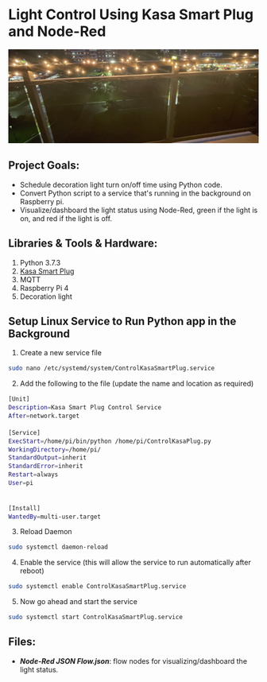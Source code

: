 # Light Control Using Kasa Smart Plug and Node-Red

![alt text](https://github.com/withabubaker/Light-Control/blob/master/img/IMG_JPG.jpeg)


## Project Goals:

- Schedule decoration light turn on/off time using Python code.
- Convert Python script to a service that's running in the background on Raspberry pi.
- Visualize/dashboard the light status using Node-Red, green if the light is on, and red if the light is off.


## Libraries & Tools & Hardware:

1. Python 3.7.3
2. [Kasa Smart Plug](https://www.kasasmart.com/us/products/smart-plugs)
3. MQTT
4. Raspberry Pi 4
6. Decoration light

## Setup Linux Service to Run Python app in the Background

1. Create a new service file
```bash
sudo nano /etc/systemd/system/ControlKasaSmartPlug.service
```

2. Add the following to the file (update the name and location as required)

```bash
[Unit]
Description=Kasa Smart Plug Control Service
After=network.target

[Service]
ExecStart=/home/pi/bin/python /home/pi/ControlKasaPlug.py
WorkingDirectory=/home/pi/
StandardOutput=inherit
StandardError=inherit
Restart=always
User=pi


[Install]
WantedBy=multi-user.target
```

3. Reload Daemon
```bash
sudo systemctl daemon-reload
```

4. Enable the service (this will allow the service to run automatically after reboot)
```bash
sudo systemctl enable ControlKasaSmartPlug.service
```

5. Now go ahead and start the service
```bash
sudo systemctl start ControlKasaSmartPlug.service
```


## Files:
- ***Node-Red JSON Flow.json***: flow nodes for visualizing/dashboard the light status.
